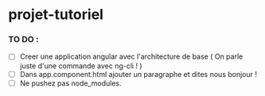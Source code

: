 # projet-tutoriel 

[logo]: https://s3.eu-central-1.amazonaws.com/angularemailsimages/angular.png "Angular5.fr"

### TO DO :

- [ ] Creer une application angular avec l'architecture de base ( On parle juste d'une commande avec ng-cli ! )
- [ ] Dans app.component.html ajouter un paragraphe et dites nous bonjour !
- [ ] Ne pushez pas node_modules. 